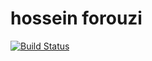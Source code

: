# hossein forouzi

[![Build Status](https://travis-ci.org/laravel/framework.svg)](https://travis-ci.org/laravel/framework)
